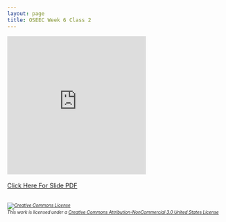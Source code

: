 ```yaml
---
layout: page
title: OSEEC Week 6 Class 2
---
```

<iframe width="320" height="320" src="https://www.youtube.com/embed/68Hwa-LjaGM" frameborder="0" allow="accelerometer; autoplay; encrypted-media; gyroscope; picture-in-picture" allowfullscreen></iframe>
<br><br>
<a href="https://github.com/OSEEC/OSEEC.github.io/blob/master/content/Week%206%20B.pdf">Click Here For Slide PDF</a>
<br><br>
<h6 style="font-size:10px;"><a rel="license" href="http://creativecommons.org/licenses/by-nc/3.0/us/"><img alt="Creative Commons License" style="border-width:0" src="https://i.creativecommons.org/l/by-nc/3.0/us/88x31.png" /></a><br />This work is licensed under a <a rel="license" href="http://creativecommons.org/licenses/by-nc/3.0/us/">Creative Commons Attribution-NonCommercial 3.0 United States License</a></h6>
